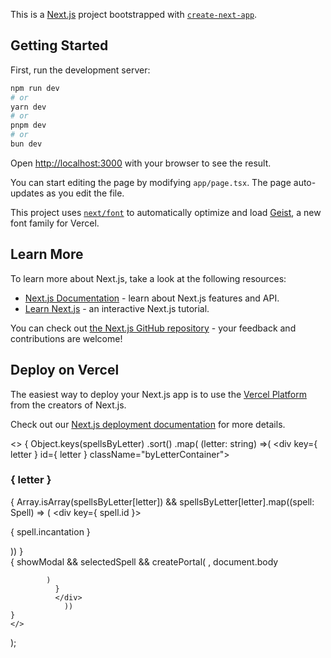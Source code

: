 This is a [Next.js](https://nextjs.org) project bootstrapped with [`create-next-app`](https://nextjs.org/docs/app/api-reference/cli/create-next-app).

## Getting Started

First, run the development server:

```bash
npm run dev
# or
yarn dev
# or
pnpm dev
# or
bun dev
```

Open [http://localhost:3000](http://localhost:3000) with your browser to see the result.

You can start editing the page by modifying `app/page.tsx`. The page auto-updates as you edit the file.

This project uses [`next/font`](https://nextjs.org/docs/app/building-your-application/optimizing/fonts) to automatically optimize and load [Geist](https://vercel.com/font), a new font family for Vercel.

## Learn More

To learn more about Next.js, take a look at the following resources:

- [Next.js Documentation](https://nextjs.org/docs) - learn about Next.js features and API.
- [Learn Next.js](https://nextjs.org/learn) - an interactive Next.js tutorial.

You can check out [the Next.js GitHub repository](https://github.com/vercel/next.js) - your feedback and contributions are welcome!

## Deploy on Vercel

The easiest way to deploy your Next.js app is to use the [Vercel Platform](https://vercel.com/new?utm_medium=default-template&filter=next.js&utm_source=create-next-app&utm_campaign=create-next-app-readme) from the creators of Next.js.

Check out our [Next.js deployment documentation](https://nextjs.org/docs/app/building-your-application/deploying) for more details.


   <>
          { Object.keys(spellsByLetter)
              .sort()
              .map(
                  (letter: string) =>(
                  <div key={ letter } id={ letter } className="byLetterContainer">
                      <h3>{ letter }</h3>
                          { Array.isArray(spellsByLetter[letter]) && spellsByLetter[letter].map((spell: Spell) => (
                              <div key={ spell.id }>
                                  <p>{ spell.incantation }</p>
                              </div>
                  )) }
          <div>
            { showModal &&
            selectedSpell &&
            createPortal(
                <SpellCard spell={selectedSpell} onClose={handleModalClose} />, document.body

            )
              }
              </div>
                ))
    }
    </>
  );